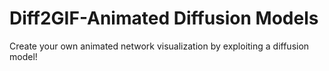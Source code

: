 # Diff2GIF-Animated Diffusion Models
 Create your own animated network visualization by exploiting a diffusion model!
